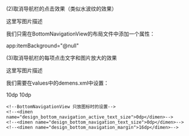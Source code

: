 (2)取消导航栏的点击效果（类似水波纹的效果）

这里写图片描述

我们只需在BottomNavigationView的布局文件中添加一个属性：

app:itemBackground="@null"


(3)取消导航栏的每项点击文字和图片放大的效果

这里写图片描述

我们需要在values中的demens.xml中设置：

<?xml version="1.0" encoding="utf-8"?>
<resources>
    <!--BottomNavigationView 的选中没有选中的字体大小-->
    <dimen name="design_bottom_navigation_active_text_size">10dp</dimen>
    <dimen name="design_bottom_navigation_text_size">10dp</dimen>

    <!--BottomNavigationView 只放图标时的设置-->
    <!--<dimen name="design_bottom_navigation_active_text_size">0dp</dimen>-->
    <!--<dimen name="design_bottom_navigation_text_size">0dp</dimen>-->
    <!--<dimen name="design_bottom_navigation_margin">16dp</dimen>-->
</resources>
